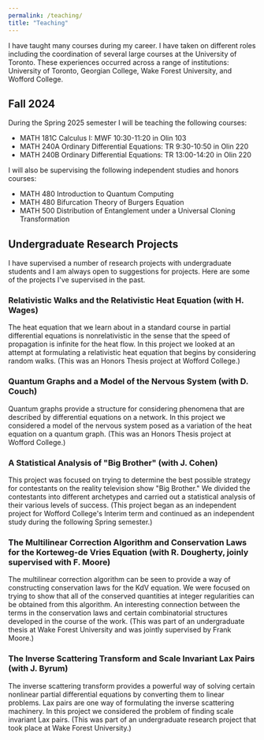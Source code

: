 ```yaml
---
permalink: /teaching/
title: "Teaching"
---
```


I have taught many courses during my career. I have taken on different roles including the coordination of several large courses at the University of Toronto. These experiences occurred across a range of institutions: University of Toronto, Georgian College, Wake Forest University, and Wofford College. 

## Fall 2024

During the Spring 2025 semester I will be teaching the following courses:
* MATH 181C Calculus I: MWF 10:30-11:20 in Olin 103
* MATH 240A Ordinary Differential Equations: TR 9:30-10:50 in Olin 220
* MATH 240B Ordinary Differential Equations: TR 13:00-14:20 in Olin 220

I will also be supervising the following independent studies and honors courses:
* MATH 480 Introduction to Quantum Computing
* MATH 480 Bifurcation Theory of Burgers Equation
* MATH 500 Distribution of Entanglement under a Universal Cloning Transformation

## Undergraduate Research Projects

I have supervised a number of research projects with undergraduate students and I am always open to suggestions for projects. Here are some of the projects I've supervised in the past.

### Relativistic Walks and the Relativistic Heat Equation (with H. Wages)
The heat equation that we learn about in a standard course in partial differential equations is nonrelativistic in the sense that the speed of propagation is infinite for the heat flow. In this project we looked at an attempt at formulating a relativistic heat equation that begins by considering random walks. (This was an Honors Thesis project at Wofford College.)

### Quantum Graphs and a Model of the Nervous System (with D. Couch)
Quantum graphs provide a structure for considering phenomena that are described by differential equations on a network. In this project we considered a model of the nervous system posed as a variation of the heat equation on a quantum graph. (This was an Honors Thesis project at Wofford College.)


### A Statistical Analysis of "Big Brother" (with J. Cohen)
This project was focused on trying to determine the best possible strategy for contestants on the reality television show "Big Brother." We divided the contestants into different archetypes and carried out a statistical analysis of their various levels of success. (This project began as an independent project for Wofford College's Interim term and continued as an independent study during the following Spring semester.)


### The Multilinear Correction Algorithm and Conservation Laws for the Korteweg-de Vries Equation (with R. Dougherty, joinly supervised with F. Moore)
The multilinear correction algorithm can be seen to provide a way of constructing conservation laws for the KdV equation. We were focused on trying to show that all of the conserved quantities at integer regularities can be obtained from this algorithm. An interesting connection between the terms in the conservation laws and certain combinatorial structures developed in the course of the work. (This was part of an undergraduate thesis at Wake Forest University and was jointly supervised by Frank Moore.)


### The Inverse Scattering Transform and Scale Invariant Lax Pairs (with J. Byrum)
The inverse scattering transform provides a powerful way of solving certain nonlinear partial differential equations by converting them to linear problems. Lax pairs are one way of formulating the inverse scattering machinery. In this project we considered the problem of finding scale invariant Lax pairs. (This was part of an undergraduate research project that took place at Wake Forest University.)

